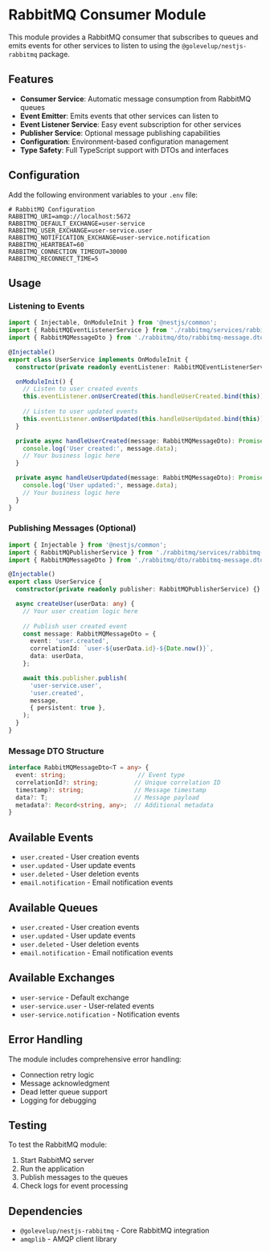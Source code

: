 # RabbitMQ Consumer Module

This module provides a RabbitMQ consumer that subscribes to queues and emits events for other services to listen to using the `@golevelup/nestjs-rabbitmq` package.

## Features

- **Consumer Service**: Automatic message consumption from RabbitMQ queues
- **Event Emitter**: Emits events that other services can listen to
- **Event Listener Service**: Easy event subscription for other services
- **Publisher Service**: Optional message publishing capabilities
- **Configuration**: Environment-based configuration management
- **Type Safety**: Full TypeScript support with DTOs and interfaces

## Configuration

Add the following environment variables to your `.env` file:

```env
# RabbitMQ Configuration
RABBITMQ_URI=amqp://localhost:5672
RABBITMQ_DEFAULT_EXCHANGE=user-service
RABBITMQ_USER_EXCHANGE=user-service.user
RABBITMQ_NOTIFICATION_EXCHANGE=user-service.notification
RABBITMQ_HEARTBEAT=60
RABBITMQ_CONNECTION_TIMEOUT=30000
RABBITMQ_RECONNECT_TIME=5
```

## Usage

### Listening to Events

```typescript
import { Injectable, OnModuleInit } from '@nestjs/common';
import { RabbitMQEventListenerService } from './rabbitmq/services/rabbitmq-event-listener.service';
import { RabbitMQMessageDto } from './rabbitmq/dto/rabbitmq-message.dto';

@Injectable()
export class UserService implements OnModuleInit {
  constructor(private readonly eventListener: RabbitMQEventListenerService) {}

  onModuleInit() {
    // Listen to user created events
    this.eventListener.onUserCreated(this.handleUserCreated.bind(this));
    
    // Listen to user updated events
    this.eventListener.onUserUpdated(this.handleUserUpdated.bind(this));
  }

  private async handleUserCreated(message: RabbitMQMessageDto): Promise<void> {
    console.log('User created:', message.data);
    // Your business logic here
  }

  private async handleUserUpdated(message: RabbitMQMessageDto): Promise<void> {
    console.log('User updated:', message.data);
    // Your business logic here
  }
}
```

### Publishing Messages (Optional)

```typescript
import { Injectable } from '@nestjs/common';
import { RabbitMQPublisherService } from './rabbitmq/services/rabbitmq-publisher.service';
import { RabbitMQMessageDto } from './rabbitmq/dto/rabbitmq-message.dto';

@Injectable()
export class UserService {
  constructor(private readonly publisher: RabbitMQPublisherService) {}

  async createUser(userData: any) {
    // Your user creation logic here
    
    // Publish user created event
    const message: RabbitMQMessageDto = {
      event: 'user.created',
      correlationId: `user-${userData.id}-${Date.now()}`,
      data: userData,
    };

    await this.publisher.publish(
      'user-service.user',
      'user.created',
      message,
      { persistent: true },
    );
  }
}
```

### Message DTO Structure

```typescript
interface RabbitMQMessageDto<T = any> {
  event: string;                    // Event type
  correlationId?: string;          // Unique correlation ID
  timestamp?: string;              // Message timestamp
  data?: T;                        // Message payload
  metadata?: Record<string, any>;  // Additional metadata
}
```

## Available Events

- `user.created` - User creation events
- `user.updated` - User update events  
- `user.deleted` - User deletion events
- `email.notification` - Email notification events

## Available Queues

- `user.created` - User creation events
- `user.updated` - User update events  
- `user.deleted` - User deletion events
- `email.notification` - Email notification events

## Available Exchanges

- `user-service` - Default exchange
- `user-service.user` - User-related events
- `user-service.notification` - Notification events

## Error Handling

The module includes comprehensive error handling:

- Connection retry logic
- Message acknowledgment
- Dead letter queue support
- Logging for debugging

## Testing

To test the RabbitMQ module:

1. Start RabbitMQ server
2. Run the application
3. Publish messages to the queues
4. Check logs for event processing

## Dependencies

- `@golevelup/nestjs-rabbitmq` - Core RabbitMQ integration
- `amqplib` - AMQP client library
